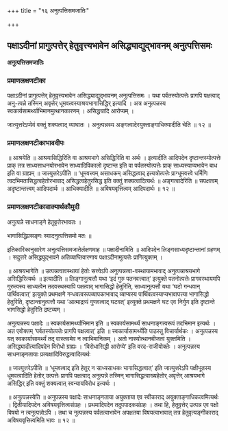 +++
title = "१६ अनुत्पत्तिसमजातिः"

+++


## पक्षाऽदीनां प्रागुत्पत्तेर् हेतुवृत्त्यभावेन असिद्ध्याद्युद्भावनम् अनुत्पत्तिसमः

**अनुत्पत्तिसमजातिः** 

### **प्रमाणलक्षणटीका**

पक्षाऽदीनां प्रागुत्पत्तेर् हेतुवृत्त्यभावेन असिद्ध्याद्युद्भावनम् अनुत्पत्तिसमः । यथा पर्वतस्योत्पत्तेः प्रागपि पक्षत्वाद् अनु-त्पन्ने तस्मिन् अवृत्तेर् धूमवत्वस्याश्रयभागासिद्धिर् इत्यादि । अत्र अनुत्पन्नस्य स्वकार्यसामर्थ्याभिमानमुत्थानकारणम् । असिद्ध्यादि आरोप्यम् ।

जात्युत्तरेऽप्येवं वक्तुं शक्यत्वाद् व्याघातः । अनुत्पन्नस्य अङ्गत्वादेरयुक्ताङ्गाधिक्यादीति चेति ॥ १२ ॥

### **प्रमाणलक्षणटीकाभावदीपः**

॥ आश्रयेति ॥ आश्रयासिद्धिरिति वा आश्रयभागे असिद्धिरिति वा अर्थः । इत्यादीति आदिपदेन दृष्टान्तस्योत्पत्तेः प्राक् तत्र साध्यसाधनयोरभावेन साध्यादिविकालो दृष्टान्त इति वा पर्वतस्योत्पत्तेः प्राक् साध्यस्याप्यभावेन बाध इति वा ग्राह्यम् ॥ जात्युत्तरेऽपीति ॥ ‘धूमवत्त्वम् असाधकम् असिद्धत्वाद् इत्यत्रोत्पत्तेः प्राग्धूमवत्त्वे धर्मिणि त्वदभिमतासिद्धत्वहेतोरभावाद् असिद्धत्वहेतुरसिद्ध इति वक्तुं शक्यत्वादित्यर्थः ॥ अङ्गत्वादेरिति ॥ सपक्षत्वम् अदृष्टान्तत्त्वम् आदिपदार्थः ॥ आधिक्यादीति ॥ अविषयवृत्तित्वम् आदिपदार्थः ॥ १२ ॥

### **प्रमाणलक्षणटीकावाक्यार्थकौमुदी**

अनुत्पन्ने साधनाङ्गे हेतुवृत्तेरभावतः ।

भागासिद्धिप्रसङ्गः स्यादनुत्पत्तिसमो मतः ॥

इतिकारिकानुसारेण अनुत्पत्तिसमजातेर्लक्षणमाह ॥ पक्षादीनामिति ॥ आदिपदेन लिङ्गसाध्यदृष्टान्तानां ग्रहणम् । सदुत्तरे असिद्ध्युद्भावने अतिव्याप्तिवारणाय पक्षाऽदीनामुत्पत्तेः प्रागित्युक्तम् ।

॥ आश्रयभागेति ॥ उत्पन्नत्वावस्थायां हेतोः सत्त्वेऽपि अनुत्पन्नत्वा-वस्थायामभावाद् अनुत्पन्नाश्रयभागे असिद्धिरित्यर्थः ॥ इत्यादीति ॥ लिङ्गानुत्पत्तौ यथा ‘इदं गुरु पतनवत्त्वात्’ इत्युक्ते पतनोत्पत्तेः प्रागवस्थायमपि गुरुत्वस्य साध्यत्वेन तदवस्थस्यापि
पक्षत्वाद् भागासिद्धो हेतुरिति, साध्यानुत्पत्तौ यथा ‘घटो गन्धवान् पार्थिवत्वात्’ इत्युक्ते प्रथमक्षणे गन्धवत्वरूपव्यापकाभावाद् व्याप्यस्य पार्थिवत्वस्याप्यभावापत्त्या भागासिद्धो हेतुरिति, दृष्टान्तानुत्पत्तौ यथा ‘आत्माद्रव्यं गुणवत्वाद् घटवत्’ इत्युक्ते प्रथमक्षणे घट एव निर्गुण इति दृष्टान्ते भागसिद्धो हेतुरिति द्रष्टव्यम् ।

अनुत्पन्नस्य पक्षादेः ॥ स्वकार्यसामर्थ्याभिमान इति ॥ स्वकार्यसामर्थ्यं साधनाङ्गत्वरूपं तदभिमान इत्यर्थः । अत एवोक्तम् ‘पर्वतस्योत्पत्तेः प्रागपि पक्षत्वात्’ इति ॥ स्वकार्यासामर्थ्येति पाठस्तु विचार्यार्थकः । अनुत्पन्नस्य यत् स्वकार्यासामर्थ्यं तद् वास्तवमेव न त्वाभिमानिकम् । अतो नास्योत्थानबीजत्वं युक्तमिति । असिद्ध्यादीत्यादिपदेन विरोधो ग्राह्यः । ‘विरोधासिद्धी आरोप्ये’ इति वरद-राजीयोक्तेः । अनुत्पन्नस्य साधनाङ्गतायाः प्रत्यक्षादिविरुद्धत्वादित्यर्थः

॥ जात्युत्तरेऽपीति ॥ ‘धूमवत्वाद् इति हेतुर् न साध्यसाधकः भागासिद्धत्वात्’ इति जात्युत्तरेऽपि पक्षीभूतस्य धूमवत्वादिति हेतोर् उत्पत्तेः प्रागपि पक्षत्वाद् अनुत्पन्ने तस्मिन् भागासिद्धत्वाख्यहेतोर् अवृत्तेर् आश्रयभागे असिद्धिर् इति वक्तुं शक्यत्वात् स्वन्यायविरोध इत्यर्थः ।

॥ अनुत्पन्नस्येति ॥ अनुपन्नस्य पक्षादेः साधनाङ्गताया अयुक्ताया एव स्वीकाराद् अयुक्ताङ्गाधिकत्वमित्यर्थः । द्वितीयादिपदेन अविषयवृत्तित्वसंग्रहः । प्रथमादिपदेन तदुपपादकसंग्रहः । तथा हि, हेतुवृत्तेर् उत्पन्न एव पक्षो विषयो न त्वनुत्पन्नोऽपि । तथा च नुत्पन्नस्य पर्वतत्वाभावेन अपक्षतया विषयत्वाभावात् तत्र हेतुवृत्यङ्गीकाराद् अविषयवृत्तित्वमिति भावः ॥ १२ ॥

